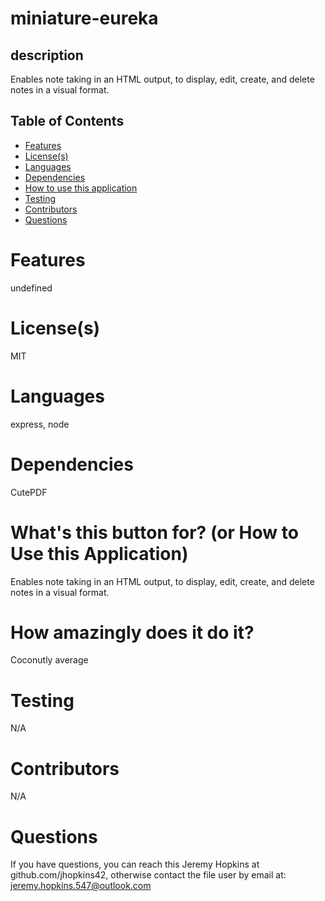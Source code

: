 # miniature-eureka
## description
Enables note taking in an HTML output, to display, edit, create,  and delete notes in a visual format.
## Table of Contents
* [Features](#features)
* [License(s)](#license)
* [Languages](#languages)
* [Dependencies](#dependencies)
* [How to use this application](#HowtoUseThisApplication)
* [Testing](#testing)
* [Contributors](#contributors)
* [Questions](#questions)

# Features
undefined
# License(s)
MIT
# Languages
express, node
# Dependencies
CutePDF
# What's this button for? (or How to Use this Application)
Enables note taking in an HTML output, to display, edit, create,  and delete notes in a visual format.
# How amazingly does it do it?
Coconutly average
# Testing
N/A
# Contributors
N/A
# Questions
If you have questions, you can reach this Jeremy Hopkins at github.com/jhopkins42, otherwise contact the file user by email at: jeremy.hopkins.547@outlook.com

